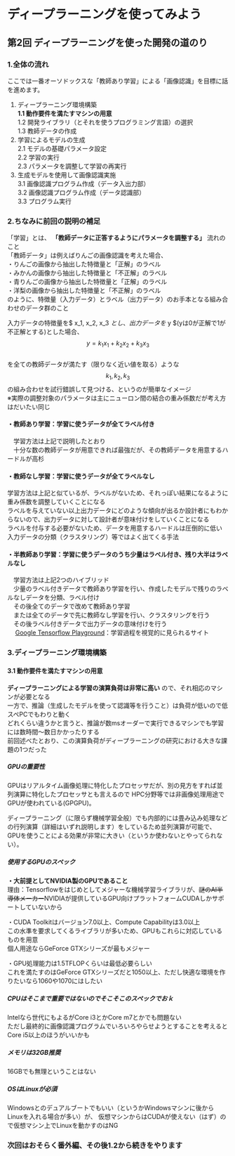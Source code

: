 # ディープラーニングを使ってみよう
## 第2回 ディープラーニングを使った開発の道のり
### 1.全体の流れ

ここでは一番オーソドックスな「教師あり学習」による「画像認識」を目標に話を進めます。

1. ディープラーニング環境構築  
**1.1 動作要件を満たすマシンの用意**  
1.2 開発ライブラリ（とそれを使うプログラミング言語）の選択  
1.3 教師データの作成  
2. 学習によるモデルの生成  
2.1 モデルの基礎パラメータ設定  
2.2 学習の実行  
2.3 パラメータを調整して学習の再実行  
3. 生成モデルを使用して画像認識実施  
3.1 画像認識プログラム作成（データ入出力部）  
3.2 画像認識プログラム作成（データ認識部）  
3.3 プログラム実行

### 2.ちなみに前回の説明の補足  
「学習」とは、 **「教師データに正答するようにパラメータを調整する」** 流れのこと  
「教師データ」は例えばりんごの画像認識を考えた場合、  
・りんごの画像から抽出した特徴量と「正解」のラベル  
・みかんの画像から抽出した特徴量と「不正解」のラベル  
・青りんごの画像から抽出した特徴量と「正解」のラベル  
・洋梨の画像から抽出した特徴量と「不正解」のラベル  
のように、特徴量（入力データ）とラベル（出力データ）のお手本となる組み合わせのデータ群のこと

入力データの特徴量を$ x_1, x_2, x_3 $とし、出力データを$ y $(yは0が正解で1が不正解とする)とした場合、  
$$ y=k_1x_1+k_2x_2+k_3x_3 $$  
を全ての教師データが満たす（限りなく近い値を取る）ような$$ k_1, k_2, k_3 $$の組み合わせを試行錯誤して見つける、というのが簡単なイメージ  
※実際の調整対象のパラメータは主にニューロン間の結合の重み係数だが考え方はだいたい同じ

#### ・教師あり学習：学習に使うデータが全てラベル付き  
　学習方法は上記で説明したとおり     
　十分な数の教師データが用意できれば最強だが、その教師データを用意するハードルが高杉

#### ・教師なし学習：学習に使うデータが全てラベルなし
  学習方法は上記と似ているが、ラベルがないため、それっぽい結果になるように重み係数を調整していくことになる  
  ラベルを与えていない以上出力データにどのような傾向が出るか設計者にもわからないので、出力データに対して設計者が意味付けをしていくことになる  
  ラベルを付与する必要がないため、データを用意するハードルは圧倒的に低い  
  入力データの分類（クラスタリング）等ではよく出てくる手法

#### ・半教師あり学習：学習に使うデータのうち少量はラベル付き、残り大半はラベルなし
　学習方法は上記2つのハイブリッド  
　少量のラベル付きデータで教師あり学習を行い、作成したモデルで残りのラベルなしデータを分類、ラベル付け  
　その後全てのデータで改めて教師あり学習  
　または全てのデータで先に教師なし学習を行い、クラスタリングを行う  
　その後ラベル付きデータで出力データの意味付けを行う  
 　
[Google Tensorflow Playground](https://playground.tensorflow.org/)：学習過程を視覚的に見られるサイト

### 3.ディープラーニング環境構築
#### 3.1 動作要件を満たすマシンの用意
**ディープラーニングによる学習の演算負荷は非常に高い** ので、それ相応のマシンが必要となる  
一方で、推論（生成したモデルを使って認識等を行うこと）は負荷が低いので低スペPCでもわりと動く  
どれくらい違うかと言うと、推論が数msオーダーで実行できるマシンでも学習には数時間～数日かかったりする  
前回述べたとおり、この演算負荷がディープラーニングの研究における大きな課題の1つだった

##### GPUの重要性
GPUはリアルタイム画像処理に特化したプロセッサだが、別の見方をすれば並列演算に特化したプロセッサとも言えるので
HPC分野等では非画像処理用途でGPUが使われている(GPGPU)。

ディープラーニング（に限らず機械学習全般）でも内部的には畳み込み処理などの行列演算（詳細はいずれ説明します）をしているため並列演算が可能で、  
GPUを使うことによる効果が非常に大きい（というか使わないとやってられない）。

##### 使用するGPUのスペック
**・大前提としてNVIDIA製のGPUであること**  
理由：Tensorflowをはじめとしてメジャーな機械学習ライブラリが、~~謎のAI半導体メーカー~~NVIDIAが提供しているGPU向けプラットフォームCUDAしかサポートしていないから

・CUDA Toolkitはバージョン7.0以上、Compute Capabilityは3.0以上  
この水準を要求してくるライブラリが多いため、GPUもこれらに対応しているものを用意  
個人用途ならGeForce GTXシリーズが最もメジャー

・GPU処理能力は1.5TFLOPくらいは最低必要らしい  
これを満たすのはGeForce GTXシリーズだと1050以上、ただし快適な環境を作りたいなら1060や1070にはしたい

##### CPUはそこまで重要ではないのでそこそこのスペックでおｋ
Intelなら世代にもよるがCore i3とかCore m7とかでも問題ない  
ただし最終的に画像認識プログラムでいろいろやらせようとすることを考えるとCore i5以上のほうがいいかも

##### メモリは32GB推奨
16GBでも無理ということはない

##### OSはLinuxが必須
Windowsとのデュアルブートでもいい（というかWindowsマシンに後からLinuxを入れる場合が多い）が、
仮想マシンからはCUDAが使えない（はず）ので仮想マシン上でLinuxを動かすのはNG


### 次回はおそらく番外編、その後1.2から続きをやります

